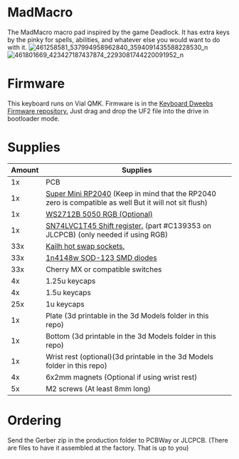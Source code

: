 # MadMacro

 The MadMacro macro pad inspired by the game Deadlock. It has extra keys by the pinky for spells, abilities, and whatever else you would want to do with it.
 ![461258581_537994958962840_3594091435588228530_n](https://github.com/user-attachments/assets/c0aee888-881d-4f9b-afcf-5afc3a30d114)
![461801669_423427187437874_2293081744220091952_n](https://github.com/user-attachments/assets/c94d67f6-b245-49e8-a106-909cac0fe077)

# Firmware
 This keyboard runs on Vial QMK. Firmware is in the [Keyboard Dweebs Firmware repository.](https://github.com/doesntfazer/Keyboard-Dweebs-Firmware-repository/tree/main/VIAL-QMK/madmacro) Just drag and drop the UF2 file into the drive in bootloader mode.

# Supplies
| Amount    | Supplies |
| -------- | ------- |
|1x|PCB|
|1x|[Super Mini RP2040](https://www.aliexpress.us/item/3256805724197386.html?gatewayAdapt=glo2usa4itemAdapt) (Keep in mind that the RP2040 zero is compatible as well But it will not sit flush)|
|  1x |   [WS2712B 5050 RGB (Optional)](https://www.aliexpress.us/item/3256805981215355.html?spm=a2g0o.productlist.main.13.789e45z345z3Ot&algo_pvid=f2182711-468e-4bfc-85f9-2924c0640053&algo_exp_id=f2182711-468e-4bfc-85f9-2924c0640053-6&pdp_npi=4%40dis%21USD%213.02%212.83%21%21%213.02%212.83%21%402101c5c317278069022964071eed80%2112000036083321561%21sea%21US%214079175621%21X&curPageLogUid=CnNPtl0TAZz6&utparam-url=scene%3Asearch%7Cquery_from%3A)  |
| 1x |   [SN74LVC1T45 Shift register.](https://www.lcsc.com/product-detail/74-Series_TI_SN74LVC1T45QDCKRQ1_SN74LVC1T45QDCKRQ1_C139353.html) (part #C139353 on JLCPCB) (only needed if using RGB)   |
| 33x |   [Kailh hot swap sockets.](https://www.aliexpress.us/item/3256806866334888.html?spm=a2g0o.productlist.main.1.31f4XqeFXqeFxS&algo_pvid=3fc20960-6666-4636-a2ea-9c8b1fa50853&algo_exp_id=3fc20960-6666-4636-a2ea-9c8b1fa50853-0&pdp_npi=4%40dis%21USD%2114.01%216.86%21%21%2197.59%2147.82%21%402103010e17278069896855766ec269%2112000039244942221%21sea%21US%214079175621%21X&curPageLogUid=cEbphnHpUDGO&utparam-url=scene%3Asearch%7Cquery_from%3A) |
|33x|[1n4148w SOD-123 SMD diodes](https://www.aliexpress.us/item/2251832762203586.html?spm=a2g0o.productlist.main.1.b12d77ba0Z8bMR&algo_pvid=69af949b-3673-4901-ac46-df4c03523242&algo_exp_id=69af949b-3673-4901-ac46-df4c03523242-0&pdp_npi=4%40dis%21USD%212.80%212.80%21%21%212.80%212.80%21%402103080717278070240346268edcd8%2166189487480%21sea%21US%214079175621%21X&curPageLogUid=fazZvCXMgI1j&utparam-url=scene%3Asearch%7Cquery_from%3A) |
|33x|Cherry MX or compatible switches|
|4x|1.25u keycaps|
|4x|1.5u keycaps|
|25x|1u keycaps|
|1x|Plate (3d printable in the 3d Models folder in this repo)|
|1x|Bottom (3d printable in the 3d Models folder in this repo)|
|1x|Wrist rest (optional)(3d printable in the 3d Models folder in this repo)|
|4x|6x2mm magnets (Optional if using wrist rest)|
|5x|M2 screws (At least 8mm long)|

# Ordering
Send the Gerber zip in the production folder to PCBWay or JLCPCB. (There are files to have it assembled at the factory. That is up to you)
